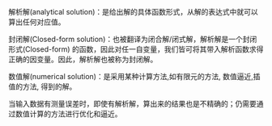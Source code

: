 解析解(analytical solution)：是给出解的具体函数形式，从解的表达式中就可以算出任何对应值。

封闭解(Closed-form solution)：也被翻译为闭合解/闭式解，解析解是一个封闭形式(Closed-form) 的函数，因此对任一自变量，我们皆可将其带入解析函数求得正确的因变量。因此，解析解也被称为封闭解。

数值解(numerical solution)：是采用某种计算方法,如有限元的方法, 数值逼近,插值的方法, 得到的解。

当输入数据有测量误差时，即使有解析解，算出来的结果也是不精确的；仍需要通过数值计算的方法进行优化和逼近。

